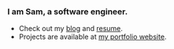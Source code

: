 ### I am Sam, a software engineer.
- Check out my [blog](https://samabdullaev.medium.com) and [resume](https://gist.github.com/samabdullaev/32bde556ad6048ee6e37a7c9df8311c3).
- Projects are available at [my portfolio website](https://samabdullaev.vercel.app/).
